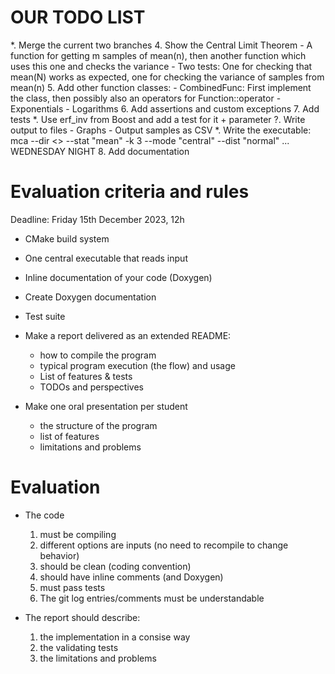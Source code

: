# OUR TODO LIST

*. Merge the current two branches
4. Show the Central Limit Theorem
    - A function for getting m samples of mean(n), then another function which uses this one and checks the variance
    - Two tests: One for checking that mean(N) works as expected, one for checking the variance of samples from mean(n)
5. Add other function classes:
    - CombinedFunc: First implement the class, then possibly also an operators for Function::operator
    - Exponentials
    - Logarithms
6. Add assertions and custom exceptions
7. Add tests
*. Use erf_inv from Boost and add a test for it + parameter
?. Write output to files
    - Graphs
    - Output samples as CSV
*. Write the executable: mca --dir <> --stat "mean" -k 3 --mode "central" --dist "normal" ...
WEDNESDAY NIGHT
8. Add documentation


# Evaluation criteria and rules

Deadline: Friday 15th December 2023, 12h

- CMake build system

- One central executable that reads input

- Inline documentation of your code (Doxygen)

- Create Doxygen documentation

- Test suite

- Make a report delivered as an extended README:
    - how to compile the program
    - typical program execution (the flow) and usage
    - List of features & tests
    - TODOs and perspectives

- Make one oral presentation per student
    - the structure of the program
    - list of features
    - limitations and problems


# Evaluation
- The code
    1. must be compiling
    2. different options are inputs (no need to recompile to change behavior)
    3. should be clean (coding convention)
    4. should have inline comments (and Doxygen)
    5. must pass tests
    6. The git log entries/comments must be understandable

- The report should describe:
    1. the implementation in a consise way
    2. the validating tests
    3. the limitations and problems
